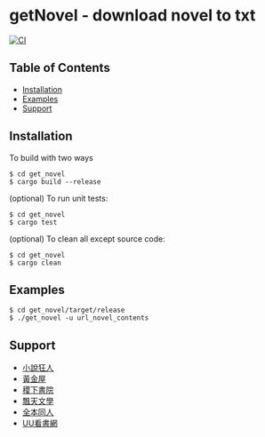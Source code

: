 # getNovel - download novel to txt
[![CI](https://github.com/z-Wind/get_novel/actions/workflows/ci.yml/badge.svg)](https://github.com/z-Wind/get_novel/actions/workflows/ci.yml)

## Table of Contents

* [Installation](#installation)
* [Examples](#examples)
* [Support](#support)

## Installation

To build with two ways

    $ cd get_novel
    $ cargo build --release

(optional) To run unit tests:

    $ cd get_novel
    $ cargo test

(optional) To clean all except source code:

    $ cd get_novel
    $ cargo clean

## Examples

    $ cd get_novel/target/release
    $ ./get_novel -u url_novel_contents

## Support
- [小說狂人](https://czbooks.net/)
- [黃金屋](https://tw.hjwzw.com/)
- [稷下書院](https://www.novel543.com/)
- [飄天文學](https://www.ptwxz.com/)
- [全本同人](https://www.qbtr.cc/)
- [UU看書網](https://www.uukanshu.com/)
